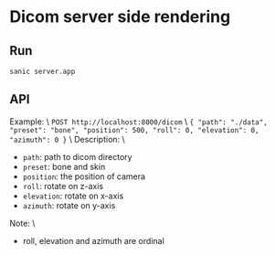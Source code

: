 # Dicom server side rendering

## Run

`sanic server.app`

## API

Example: \\
`POST http://localhost:8000/dicom` \\
`{
    "path": "./data",
    "preset": "bone",
    "position": 500,
    "roll": 0,
    "elevation": 0,
    "azimuth": 0
}` \\
Description: \\

- `path`: path to dicom directory
- `preset`: bone and skin
- `position`: the position of camera
- `roll`: rotate on z-axis
- `elevation`: rotate on x-axis
- `azimuth`: rotate on y-axis

Note: \\

- roll, elevation and azimuth are ordinal
